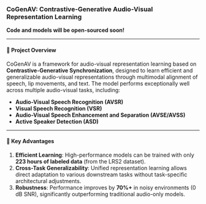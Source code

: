 ### CoGenAV: Contrastive-Generative Audio-Visual Representation Learning  
**Code and models will be open-sourced soon!**  

---

#### 🚀 Project Overview  
CoGenAV is a framework for audio-visual representation learning based on **Contrastive-Generative Synchronization**, designed to learn efficient and generalizable audio-visual representations through multimodal alignment of speech, lip movements, and text. The model performs exceptionally well across multiple audio-visual tasks, including:  
- **Audio-Visual Speech Recognition (AVSR)**  
- **Visual Speech Recognition (VSR)**  
- **Audio-Visual Speech Enhancement and Separation (AVSE/AVSS)**  
- **Active Speaker Detection (ASD)**  

---

#### 🌟 Key Advantages  
1. **Efficient Learning**: High-performance models can be trained with only **223 hours of labeled data** (from the LRS2 dataset).  
2. **Cross-Task Generalizability**: Unified representation learning allows direct adaptation to various downstream tasks without task-specific architectural adjustments.  
3. **Robustness**: Performance improves by **70%+** in noisy environments (0 dB SNR), significantly outperforming traditional audio-only models.  
